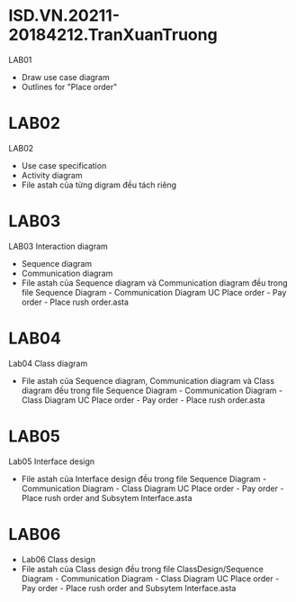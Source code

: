# ISD.VN.20211-20184212.TranXuanTruong
LAB01
- Draw use case diagram
- Outlines for "Place order"
# LAB02
LAB02
- Use case specification
- Activity diagram
- File astah của từng digram đều tách riêng
# LAB03
LAB03
Interaction diagram
- Sequence diagram
- Communication diagram
- File astah của Sequence diagram và Communication diagram đều trong file Sequence Diagram - Communication Diagram UC Place order - Pay order - Place rush order.asta
# LAB04
Lab04 Class diagram
- File astah của Sequence diagram, Communication diagram và Class diagram đều trong file Sequence Diagram - Communication Diagram - Class Diagram UC Place order - Pay order - Place rush order.asta
# LAB05
Lab05 Interface design
- File astah của Interface design đều trong file Sequence Diagram - Communication Diagram - Class Diagram UC Place order - Pay order - Place rush order and Subsytem Interface.asta
# LAB06
- Lab06 Class design
- File astah của Class design đều trong file ClassDesign/Sequence Diagram - Communication Diagram - Class Diagram UC Place order - Pay order - Place rush order and Subsytem Interface.asta



